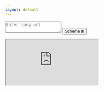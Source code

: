 ```yaml
---
layout: default
---
```

<script>
    window.onload = function() {
        // var input = document.getElementById("gsc-i-id1").focus();
        var input = document.getElementById("long_url").focus();
    };
</script>
<!-- 'https://tinyurl.com/api-create.php?url='.'http://www.example.com/'); -->
<div class="o-grid" style="margin-top:16px;">
    <form autocomplete="off">
        <textarea id="long_url" name="long_url" placeholder="Enter long url"></textarea>
        <input type="button" id="submit" value="Scheme it!" onclick="UrlShorten()">
    </form>
</div>
<div class="o-grid">
    <script async src="https://cse.google.com/cse.js?cx=d423c88702dea9eb7"></script>
    <div class="gcse-search"></div>
</div>
<div id="surfit" class="tabContent">
    <iframe src="https://surfit.io/" class="surit-io" style="display: block"></iframe>
</div>